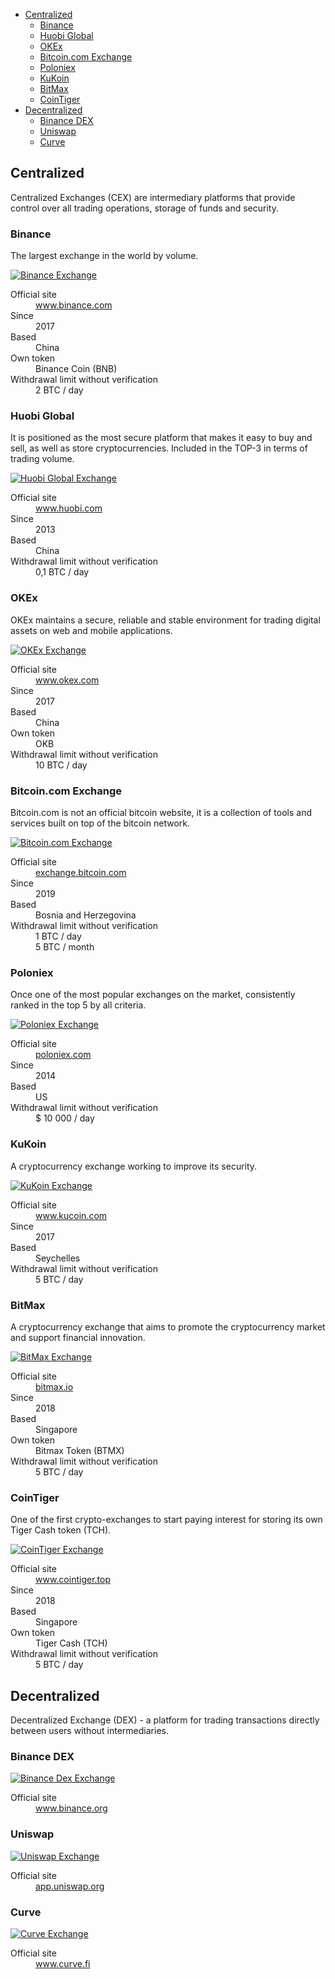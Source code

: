 <div class="contents p-3 pb-2 px-sm-5 pt-sm-4 pb-sm-3">

* [Centralized](#centralized)
    * [Binance](#binance)
    * [Huobi Global](#huobi-global)
    * [OKEx](#okex)
    * [Bitcoin.com Exchange](#bitcoincom-exchange)
    * [Poloniex](#poloniex)
    * [KuKoin](#kukoin)
    <!-- * [Crypto.com](#cryptocom) -->
    * [BitMax](#bitmax)
    * [CoinTiger](#cointiger)
* [Decentralized](#decentralized)
    * [Binance DEX](#binance-dex)
    * [Uniswap](#uniswap)
    * [Curve](#curve)
    
</div>

<h2 id="centralized">Centralized</h2>

Centralized Exchanges (CEX) are intermediary platforms that provide control over all trading operations, storage of funds and security.

<h3 id="binance">Binance</h3>

The largest exchange in the world by volume.

<p>
    <a href="https://www.binance.com?ref=26375672" class="img-ext-link" data-link-text="Open www.binance.com in new tab" target="_blank" rel="noopener noreferrer">
        <picture class="img-wrap" style="padding-bottom: calc(100/225*100%)">
            <source data-srcset="/public/images/exchanges/binance.jpg 2x, /public/images/exchanges/binance_sm.jpg 1x" media="(max-width: 768px)">
            <source data-srcset="/public/images/exchanges/binance@2x.jpg 2x, /public/images/exchanges/binance.jpg 1x">
            <img class="img-embed lazy" data-src="/public/images/exchanges/binance.jpg" alt="Binance Exchange">
        </picture>
    </a>
</p>

<dl class="row">
    <dt class="col-sm-4 col-xxl-3">Official site</dt>
    <dd class="col-sm-8 col-xxl-9">
        <a href="https://www.binance.com?ref=26375672" class="ext" target="_blank" rel="noopener noreferrer">www.binance.com</a>
    </dd>
    <dt class="col-sm-4 col-xxl-3">Since</dt>
    <dd class="col-sm-8 col-xxl-9">2017</dd>
    <dt class="col-sm-4 col-xxl-3">Based</dt>
    <dd class="col-sm-8 col-xxl-9">China</dd>
    <dt class="col-sm-4 col-xxl-3">Own token</dt>
    <dd class="col-sm-8 col-xxl-9">Binance Coin (BNB)</dd>
    <dt class="col-sm-4 col-xxl-3">Withdrawal limit without verification</dt>
    <dd class="col-sm-8 col-xxl-9">2 BTC / day</dd>
</dl>

<h3 id="huobi-global">Huobi Global</h3>

It is positioned as the most secure platform that makes it easy to buy and sell, as well as store cryptocurrencies. Included in the TOP-3 in terms of trading volume.

<p>
    <a href="https://www.huobi.com/en-us/register/?invite_code=h8qw6" class="img-ext-link" data-link-text="Open www.huobi.com in new tab" target="_blank" rel="noopener noreferrer">
        <picture class="img-wrap" style="padding-bottom: calc(100/225*100%)">
            <source data-srcset="/public/images/exchanges/huobi.jpg 2x, /public/images/exchanges/huobi_sm.jpg 1x" media="(max-width: 768px)">
            <source data-srcset="/public/images/exchanges/huobi@2x.jpg 2x, /public/images/exchanges/huobi.jpg 1x">
            <img class="img-embed lazy" data-src="/public/images/exchanges/huobi.jpg" alt="Huobi Global Exchange">
        </picture>
    </a>
</p>

<dl class="row">
    <dt class="col-sm-4 col-xxl-3">Official site</dt>
    <dd class="col-sm-8 col-xxl-9">
        <a href="https://www.huobi.com/en-us/register/?invite_code=h8qw6" class="ext" target="_blank" rel="noopener noreferrer">www.huobi.com</a>
    </dd>
    <dt class="col-sm-4 col-xxl-3">Since</dt>
    <dd class="col-sm-8 col-xxl-9">2013</dd>
    <dt class="col-sm-4 col-xxl-3">Based</dt>
    <dd class="col-sm-8 col-xxl-9">China</dd>
    <dt class="col-sm-4 col-xxl-3" title="Withdrawal limit without verification">Withdrawal limit without verification</dt>
    <dd class="col-sm-8 col-xxl-9">0,1 BTC / day</dd>
</dl>

<h3 id="okex">OKEx</h3>

OKEx maintains a secure, reliable and stable environment for trading digital assets on web and mobile applications.

<p>
    <a href="https://www.okex.com/join/2668346" class="img-ext-link" data-link-text="Open www.okex.com in new tab" target="_blank" rel="noopener noreferrer">
        <picture class="img-wrap" style="padding-bottom: calc(100/225*100%)">
            <source data-srcset="/public/images/exchanges/okex.jpg 2x, /public/images/exchanges/okex_sm.jpg 1x" media="(max-width: 768px)">
            <source data-srcset="/public/images/exchanges/okex@2x.jpg 2x, /public/images/exchanges/okex.jpg 1x">
            <img class="img-embed lazy" data-src="/public/images/exchanges/okex.jpg" alt="OKEx Exchange">
        </picture>
    </a>
</p>

<dl class="row">
    <dt class="col-sm-4 col-xxl-3">Official site</dt>
    <dd class="col-sm-8 col-xxl-9">
        <a href="https://www.okex.com/join/2668346" class="ext" target="_blank" rel="noopener noreferrer">www.okex.com</a>
    </dd>
    <dt class="col-sm-4 col-xxl-3">Since</dt>
    <dd class="col-sm-8 col-xxl-9">2017</dd>
    <dt class="col-sm-4 col-xxl-3">Based</dt>
    <dd class="col-sm-8 col-xxl-9">China</dd>
    <dt class="col-sm-4 col-xxl-3">Own token</dt>
    <dd class="col-sm-8 col-xxl-9">OKB</dd>
    <dt class="col-sm-4 col-xxl-3" title="Withdrawal limit without verification">Withdrawal limit without verification</dt>
    <dd class="col-sm-8 col-xxl-9">10 BTC / day</dd>
</dl>

<h3 id="bitcoincom-exchange">Bitcoin.com Exchange</h3>

Bitcoin.com is not an official bitcoin website, it is a collection of tools and services built on top of the bitcoin network.

<p>
    <a href="https://exchange.bitcoin.com/referral/99755c31b1a089b6" class="img-ext-link" data-link-text="Open exchange.bitcoin.com in new tab" target="_blank" rel="noopener noreferrer">
        <picture class="img-wrap" style="padding-bottom: calc(100/225*100%)">
            <source data-srcset="/public/images/exchanges/bitcoin.com.jpg 2x, /public/images/exchanges/bitcoin.com_sm.jpg 1x" media="(max-width: 768px)">
            <source data-srcset="/public/images/exchanges/bitcoin.com@2x.jpg 2x, /public/images/exchanges/bitcoin.com.jpg 1x">
            <img class="img-embed lazy" data-src="/public/images/exchanges/bitcoin.com.jpg" alt="Bitcoin.com Exchange">
        </picture>
    </a>
</p>

<dl class="row">
    <dt class="col-sm-4 col-xxl-3">Official site</dt>
    <dd class="col-sm-8 col-xxl-9">
        <a href="https://exchange.bitcoin.com/referral/99755c31b1a089b6" class="ext" target="_blank" rel="noopener noreferrer">exchange.bitcoin.com</a>
    </dd>
    <dt class="col-sm-4 col-xxl-3">Since</dt>
    <dd class="col-sm-8 col-xxl-9">2019</dd>
    <dt class="col-sm-4 col-xxl-3">Based</dt>
    <dd class="col-sm-8 col-xxl-9">Bosnia and Herzegovina</dd>
    <dt class="col-sm-4 col-xxl-3" title="Withdrawal limit without verification">Withdrawal limit without verification</dt>
    <dd class="col-sm-8 col-xxl-9">
    <div>1 BTC / day</div>
    <div>5 BTC / month</div>
    </dd>
</dl>

<h3 id="poloniex">Poloniex</h3>

Once one of the most popular exchanges on the market, consistently ranked in the top 5 by all criteria.

<p>
    <a href="https://poloniex.com/signup?c=TNPMCDQQ" class="img-ext-link" data-link-text="Open poloniex.com in new tab" target="_blank" rel="noopener noreferrer">
        <picture class="img-wrap" style="padding-bottom: calc(100/225*100%)">
            <source data-srcset="/public/images/exchanges/poloniex.jpg 2x, /public/images/exchanges/poloniex_sm.jpg 1x" media="(max-width: 768px)">
            <source data-srcset="/public/images/exchanges/poloniex@2x.jpg 2x, /public/images/exchanges/poloniex.jpg 1x">
            <img class="img-embed lazy" data-src="/public/images/exchanges/poloniex.jpg" alt="Poloniex Exchange">
        </picture>
    </a>
</p>

<dl class="row">
    <dt class="col-sm-4 col-xxl-3">Official site</dt>
    <dd class="col-sm-8 col-xxl-9">
        <a href="https://poloniex.com/signup?c=TNPMCDQQ" class="ext" target="_blank" rel="noopener noreferrer">poloniex.com</a>
    </dd>
    <dt class="col-sm-4 col-xxl-3">Since</dt>
    <dd class="col-sm-8 col-xxl-9">2014</dd>
    <dt class="col-sm-4 col-xxl-3">Based</dt>
    <dd class="col-sm-8 col-xxl-9">US</dd>
    <dt class="col-sm-4 col-xxl-3" title="Withdrawal limit without verification">Withdrawal limit without verification</dt>
    <dd class="col-sm-8 col-xxl-9">$ 10 000 / day</dd>
</dl>

<h3 id="kukoin">KuKoin</h3>

A cryptocurrency exchange working to improve its security.

<p>
    <a href="https://www.kucoin.com/?rcode=1sseshc" class="img-ext-link" data-link-text="Open www.kucoin.com in new tab" target="_blank" rel="noopener noreferrer">
        <picture class="img-wrap" style="padding-bottom: calc(100/225*100%)">
            <source data-srcset="/public/images/exchanges/kukoin.jpg 2x, /public/images/exchanges/kukoin_sm.jpg 1x" media="(max-width: 768px)">
            <source data-srcset="/public/images/exchanges/kukoin@2x.jpg 2x, /public/images/exchanges/kukoin.jpg 1x">
            <img class="img-embed lazy" data-src="/public/images/exchanges/kukoin.jpg" alt="KuKoin Exchange">
        </picture>
    </a>
</p>

<dl class="row">
    <dt class="col-sm-4 col-xxl-3">Official site</dt>
    <dd class="col-sm-8 col-xxl-9">
        <a href="https://www.kucoin.com/?rcode=1sseshc" class="ext" target="_blank" rel="noopener noreferrer">www.kucoin.com</a>
    </dd>
    <dt class="col-sm-4 col-xxl-3">Since</dt>
    <dd class="col-sm-8 col-xxl-9">2017</dd>
    <dt class="col-sm-4 col-xxl-3">Based</dt>
    <dd class="col-sm-8 col-xxl-9">Seychelles</dd>
    <dt class="col-sm-4 col-xxl-3" title="Withdrawal limit without verification">Withdrawal limit without verification</dt>
    <dd class="col-sm-8 col-xxl-9">5 BTC / day</dd>
</dl>

<!--
<h3 id="cryptocom">Crypto.com</h3>

Hong Kong blockchain platform that combines an exchange, a wallet, a credit protocol, as well as a cryptobank with the ability to earn money by storing coins.

<p>
    <a href="https://crypto.com/exch/8z8n472qxv" class="img-ext-link" data-link-text="Open crypto.com in new tab" target="_blank" rel="noopener noreferrer">
        <picture class="img-wrap" style="padding-bottom: calc(100/225*100%)">
            <source data-srcset="/public/images/exchanges/crypto.com.jpg 2x, /public/images/exchanges/crypto.com_sm.jpg 1x" media="(max-width: 768px)">
            <source data-srcset="/public/images/exchanges/crypto.com@2x.jpg 2x, /public/images/exchanges/crypto.com.jpg 1x">
            <img class="img-embed lazy" data-src="/public/images/exchanges/crypto.com.jpg" alt="Crypto.com Exchange">
        </picture>
    </a>
</p>

<dl class="row">
    <dt class="col-sm-4 col-xxl-3">Official site</dt>
    <dd class="col-sm-8 col-xxl-9">
        <a href="https://crypto.com/exch/8z8n472qxv" class="ext" target="_blank" rel="noopener noreferrer">crypto.com</a>
    </dd>
    <dt class="col-sm-4 col-xxl-3">Since</dt>
    <dd class="col-sm-8 col-xxl-9">2018</dd>
    <dt class="col-sm-4 col-xxl-3">Based</dt>
    <dd class="col-sm-8 col-xxl-9">Hong Kong</dd>
    <dt class="col-sm-4 col-xxl-3">Own token</dt>
    <dd class="col-sm-8 col-xxl-9">Crypto.com Coin (CRO)</dd>
    <dt class="col-sm-4 col-xxl-3" title="Withdrawal limit without verification">Withdrawal limit without verification</dt>
    <dd class="col-sm-8 col-xxl-9">$ 5 000 / day</dd>
</dl>
-->

<h3 id="bitmax">BitMax</h3>

A cryptocurrency exchange that aims to promote the cryptocurrency market and support financial innovation.

<p>
    <a href="https://bitmax.io/register?inviteCode=RMVSIQAL" class="img-ext-link" data-link-text="Open bitmax.io in new tab" target="_blank" rel="noopener noreferrer">
        <picture class="img-wrap" style="padding-bottom: calc(100/225*100%)">
            <source data-srcset="/public/images/exchanges/bitmax.jpg 2x, /public/images/exchanges/bitmax_sm.jpg 1x" media="(max-width: 768px)">
            <source data-srcset="/public/images/exchanges/bitmax@2x.jpg 2x, /public/images/exchanges/bitmax.jpg 1x">
            <img class="img-embed lazy" data-src="/public/images/exchanges/bitmax.jpg" alt="BitMax Exchange">
        </picture>
    </a>
</p>

<dl class="row">
    <dt class="col-sm-4 col-xxl-3">Official site</dt>
    <dd class="col-sm-8 col-xxl-9">
        <a href="https://bitmax.io/register?inviteCode=RMVSIQAL" class="ext" target="_blank" rel="noopener noreferrer">bitmax.io</a>
    </dd>
    <dt class="col-sm-4 col-xxl-3">Since</dt>
    <dd class="col-sm-8 col-xxl-9">2018</dd>
    <dt class="col-sm-4 col-xxl-3">Based</dt>
    <dd class="col-sm-8 col-xxl-9">Singapore</dd>
    <dt class="col-sm-4 col-xxl-3">Own token</dt>
    <dd class="col-sm-8 col-xxl-9">Bitmax Token (BTMX)</dd>
    <dt class="col-sm-4 col-xxl-3" title="Withdrawal limit without verification">Withdrawal limit without verification</dt>
    <dd class="col-sm-8 col-xxl-9">5 BTC / day</dd>
</dl>

<h3 id="cointiger">CoinTiger</h3>

One of the first crypto-exchanges to start paying interest for storing its own Tiger Cash token (TCH).

<p>
    <a href="https://www.cointiger.top/#/register?refCode=UVIdze" class="img-ext-link" data-link-text="Open www.cointiger.top in new tab" target="_blank" rel="noopener noreferrer">
        <picture class="img-wrap" style="padding-bottom: calc(100/225*100%)">
            <source data-srcset="/public/images/exchanges/cointiger.jpg 2x, /public/images/exchanges/cointiger_sm.jpg 1x" media="(max-width: 768px)">
            <source data-srcset="/public/images/exchanges/cointiger@2x.jpg 2x, /public/images/exchanges/cointiger.jpg 1x">
            <img class="img-embed lazy" data-src="/public/images/exchanges/cointiger.jpg" alt="CoinTiger Exchange">
        </picture>
    </a>
</p>

<dl class="row">
    <dt class="col-sm-4 col-xxl-3">Official site</dt>
    <dd class="col-sm-8 col-xxl-9">
        <a href="https://www.cointiger.top/#/register?refCode=UVIdze" class="ext" target="_blank" rel="noopener noreferrer">www.cointiger.top</a>
    </dd>
    <dt class="col-sm-4 col-xxl-3">Since</dt>
    <dd class="col-sm-8 col-xxl-9">2018</dd>
    <dt class="col-sm-4 col-xxl-3">Based</dt>
    <dd class="col-sm-8 col-xxl-9">Singapore</dd>
    <dt class="col-sm-4 col-xxl-3">Own token</dt>
    <dd class="col-sm-8 col-xxl-9">Tiger Cash (TCH)</dd>
    <dt class="col-sm-4 col-xxl-3" title="Withdrawal limit without verification">Withdrawal limit without verification</dt>
    <dd class="col-sm-8 col-xxl-9">5 BTC / day</dd>
</dl>

<h2 id="decentralized">Decentralized</h2>

Decentralized Exchange (DEX) - a platform for trading transactions directly between users without intermediaries.

<h3 id="binance-dex">Binance DEX</h3>

<p>
    <a href="https://www.binance.org/" class="img-ext-link" data-link-text="Open www.binance.org in new tab" target="_blank" rel="noopener noreferrer">
        <picture class="img-wrap" style="padding-bottom: calc(100/225*100%)">
            <source data-srcset="/public/images/exchanges/binance-dex.jpg 2x, /public/images/exchanges/binance-dex_sm.jpg 1x" media="(max-width: 768px)">
            <source data-srcset="/public/images/exchanges/binance-dex@2x.jpg 2x, /public/images/exchanges/binance-dex.jpg 1x">
            <img class="img-embed lazy" data-src="/public/images/exchanges/binance-dex.jpg" alt="Binance Dex Exchange">
        </picture>
    </a>
</p>

<dl class="row">
    <dt class="col-sm-4 col-xxl-3">Official site</dt>
    <dd class="col-sm-8 col-xxl-9">
        <a href="https://www.binance.org/" class="ext" target="_blank" rel="noopener noreferrer">www.binance.org</a>
    </dd>
</dl>

<h3 id="uniswap">Uniswap</h3>

<p>
    <a href="https://app.uniswap.org/#/swap" class="img-ext-link" data-link-text="Open app.uniswap.org in new tab" target="_blank" rel="noopener noreferrer">
        <picture class="img-wrap" style="padding-bottom: calc(100/225*100%)">
            <source data-srcset="/public/images/exchanges/uniswap.jpg 2x, /public/images/exchanges/uniswap_sm.jpg 1x" media="(max-width: 768px)">
            <source data-srcset="/public/images/exchanges/uniswap@2x.jpg 2x, /public/images/exchanges/uniswap.jpg 1x">
            <img class="img-embed lazy" data-src="/public/images/exchanges/uniswap.jpg" alt="Uniswap Exchange">
        </picture>
    </a>
</p>

<dl class="row">
    <dt class="col-sm-4 col-xxl-3">Official site</dt>
    <dd class="col-sm-8 col-xxl-9">
        <a href="https://app.uniswap.org/#/swap" class="ext" target="_blank" rel="noopener noreferrer">app.uniswap.org</a>
    </dd>
</dl>

<h3 id="curve">Curve</h3>

<p>
    <a href="https://www.curve.fi/" class="img-ext-link" data-link-text="Open www.curve.fi in new tab" target="_blank" rel="noopener noreferrer">
        <picture class="img-wrap" style="padding-bottom: calc(100/225*100%)">
            <source data-srcset="/public/images/exchanges/curve.jpg 2x, /public/images/exchanges/curve_sm.jpg 1x" media="(max-width: 768px)">
            <source data-srcset="/public/images/exchanges/curve@2x.jpg 2x, /public/images/exchanges/curve.jpg 1x">
            <img class="img-embed lazy" data-src="/public/images/exchanges/curve.jpg" alt="Curve Exchange">
        </picture>
    </a>
</p>

<dl class="row">
    <dt class="col-sm-4 col-xxl-3">Official site</dt>
    <dd class="col-sm-8 col-xxl-9">
        <a href="https://www.curve.fi/" class="ext" target="_blank" rel="noopener noreferrer">www.curve.fi</a>
    </dd>
</dl>
